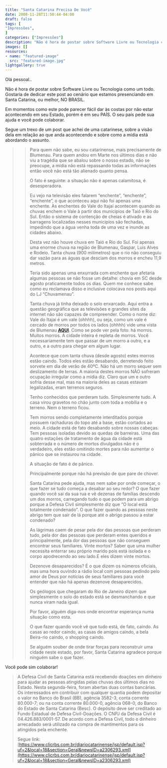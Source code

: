 ```yaml
---
title: "Santa Catarina Precisa De Você"
date: 2008-11-28T11:50:44-04:00
draft: false
tags: [
"Impressões",
]
categories: ["Impressões"]
description: "Não é hora de postar sobre Software Livre ou Tecnologia como um todo. Gostaria de dedicar este post ao cenário que estamos presenciando em Santa Catarina, ou melhor, NO BRASIL."
images: []
resources:
- name: "featured-image"
  src: "featured-image.jpg"
lightgallery: true
---
```

Olá pessoal..

Não é hora de postar sobre Software Livre ou Tecnologia como um todo. Gostaria de dedicar este post ao cenário que estamos presenciando em Santa Catarina, ou melhor, NO BRASIL.

<!--more-->

Em momentos como este pode parecer fácil dar às costas por não estar acontecendo em seu Estado, porém é em seu PAÍS. O seu país pede sua ajuda e você pode colaborar.

Segue um trexo de um post que achei de uma catarinese, sobre a visão dela em relação ao que anda acontecendo e sobre como a mídia está abordando o assunto.


>> Para quem não sabe, eu sou catarinense, mais precisamente de Blumenau. Para quem andou em Marte nos últimos dias e não viu a tragédia que se abalou sobre o nosso estado, não se preocupe, a mídia não está repassando todas as informações então você não está tão alienado quanto pensa.
>>
>> O fato é seguinte: a situação não é apenas calamitosa, é desesperadora.
>>
>> Eu vejo na televisão eles falarem “enchente”, “enchente”, “enchente”, o que aconteceu aqui não foi apenas uma enchente. As enchentes do Vale do Itajaí acontecem quando as chuvas enchem o Vale à partir dos munícipios de Taió e Rio do Sul. Então o sistema de contenção de cheias é ativado e as barragens localizadas nesses municipíos são fechadas, impedindo que a água venha toda de uma vez e inunde as cidades abaixo.
>>
>> Desta vez não houve chuva em Taió e Rio do Sul. Foi apenas uma enorme chuva na região de Blumenau, Gaspar, Luis Alves e Rodeio. Tanta chuva (900 milímetros) que o rio não conseguiu dar vazão para as águas que desciam dos morros e encheu 11,9 metros.
>>
>> Teria sido apenas uma enxurrada com enchente que afetaria algumas pessoas se não fosse um detalhe: chovia em SC desde agosto praticamente todos os dias. Quem me conhece sabe como eu reclamava disso e inclusive colocava nos posts aqui do LJ “Chuvamenau”.
>>
>> Tanta chuva já tinha deixado o solo enxarcado. Aqui entra a questão geográfica que as televisões e grandes sites da internet não são capazes de compreender. Como o nome diz: Vale do Itajaí é um vale (ohhhh), ou seja, como um vale é cercado de morros por todos os lados (ohhhh) vide uma vista de Blumenau [**AQUI**](https://lahy.livejournal.com/www.belasantacatarina.com.br/blumenau/blumenau1.jpg). Como se pode ver pela foto: há morros. Muitos morros. A cidade inteira é repleta de morros. Você necessariamente tem que passar de um morro a outro, e a outro, e a outro para chegar em algum lugar.
>>
>> Acontece que com tanta chuva (desde agosto) estes morros estão caindo. Todos eles estão desabando, derretendo feito sorvete em dia de verão de 40ºC. Não há um morro sequer sem deslizamento de terras. A maioria destes morros NÃO sofreram ocupação irregular como a mídia diz. Claro que um e outro sofria desse mal, mas na maioria deles as casas estavam legalizadas, eram terrenos seguros.
>>
>> Tenho conhecidos que perderam tudo. Simplesmente tudo. A casa virou gravetos no chão junto com toda a mobília e o terreno. Nem o terreno ficou.
>>
>> Tem morros sendo completamente interditados porque possuem rachaduras do topo até a base, estão cortados ao meio. A cidade está de fato desabando sobre nossas cabeças. Tem pessoas isoladas devido as quedas de barreiras. Uma das quatro estações de tratamento de água da cidade está sobterrada e o número de mortos divulgados não é o verdadeiro, eles estão omitindo mortes para não aumentar o pânico que se instaurou na cidade.
>>
>> A situação de fato é de pânico.
>>
>> Principalmente porque não há previsão de que pare de chover.
>>
>> Santa Catarina pede ajuda, mas nem sabe por onde começar, o que fazer se tudo começa a desabar ao seu redor? O que fazer quando você sai da sua rua e vê dezenas de famílias descendo um dos morros, carregando tudo o que podem para um abrigo porque a Defesa Civil simplesmente diz que “O local está totalmente condenado”. O que fazer quando as pessoas neste abrigo tem que sair de lá porque até o abrigo passou a estar condenado?
>>
>> As lágrimas caem de pesar pela dor das pessoas que perderam tudo, pela dor das pessoas que perderam entes queridos e principalmente, pela dor das pessoas que não conseguem encontrar seus famíliares. Vinte mortos? Saber que uma mulher necessita enterrar seu próprio marido pois está isolada e o corpo apodrecendo ao seu lado.E eles dizem vinte mortos.
>>
>> Dezenove desaparecidos? É o que dizem os números oficiais, mas uma hora ouvindo a rádio local com pessoas pedindo pelo amor de Deus por notícias de seus famíliares para você entender que não há apenas dezenove desaparecidos.
>>
>> Os geólogos que chegaram do Rio de Janeiro dizem que simplesmente o solo do estado está se desmanchando e que nunca viram nada igual.
>>
>> Por favor, alguém diga-nos onde encontrar esperança numa situação como esta.
>>
>> O que fazer quando você vê que tudo está, de fato, caindo. As casas ao redor caindo, as casas de amigos caindo, a bela Beira-rio caindo, o shopping caindo.
>>
>> Se alguém souber de onde tirar forças para reconstruir uma cidade neste estado, por favor, Santa Catarina agradece porque ninguém sabe o que fazer.
>>

Você pode sim colaborar!

> A Defesa Civil de Santa Catarina está recebendo doações em dinheiro para ajudar as pessoas atingidas pelas chuvas dos últimos dias no Estado. Nesta segunda-feira, foram abertas duas contas bancárias. Os interessados em contribuir com qualquer quantia podem depositar o valor no Banco do Brasil (BB), agência 3582-3, conta corrente 80.000-7; ou na conta corrente 80.000-0, agência 068-0, do Banco do Estado de Santa Catarina (Besc).  O depósito deve ser creditado ao Fundo Estadual de Defesa Civil-Doações. O CNPJ da Defesa Civil é 04.426.883/0001-57. De acordo com a Defesa Civil, todo o dinheiro arrecadado será utilizado na compra de mantimentos para os atingidos pela enchente.
>
> Segue link: [https://www.clicrbs.com.br/diariocatarinense/jsp/default.jsp?uf=2&local=18&section=Geral&newsID=a2306293.xml](https://www.clicrbs.com.br/diariocatarinense/jsp/default.jsp?uf=2&local=18&section=Geral&newsID=a2306293.xml)
>
